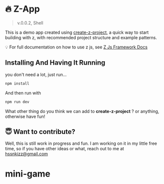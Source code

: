 # 🔥 Z-App

> v.0.0.2, Shell

This is a demo app created using [create-z-project](https://github.com/Z-Js-Framework/create-z-project), a quick way to start building with z, with recommended project structure and example patterns.

💡 For full documentation on how to use z js, see [Z Js Framework Docs](https://github.com/javaScriptKampala/z-js)

## Installing And Having It Running

you don't need a lot, just run...

``` bash
npm install
```

And then run with

```bash
npm run dev
```

What other thing do you think we can add to **create-z-project** ? or anything, otherwise have fun!

## 😇 Want to contribute?

Well, this is still work in progress and fun. I am working on it in my little free time, so if you have other ideas or what, reach out to me at [hssnkizz@gmail.com](hssnkizz@gmail.com)
# mini-game
